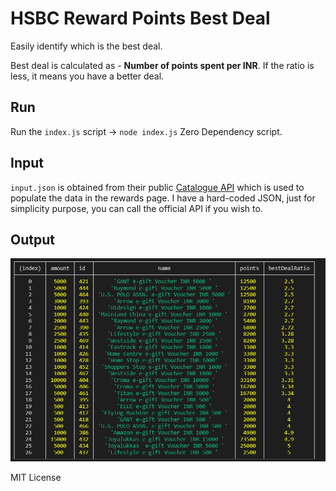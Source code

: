 # HSBC Reward Points Best Deal

Easily identify which is the best deal.

Best deal is calculated as - **Number of points spent per INR**. If the ratio is less, it means you have a better deal.

## Run

Run the `index.js` script -> `node index.js` Zero Dependency script.

## Input

`input.json` is obtained from their public [Catalogue API](https://www.creditcardrewards.hsbc.co.in/api/clientProduct/VPC/catalogue) which is used to populate the data in the rewards page. I have a hard-coded JSON, just for simplicity purpose, you can call the official API if you wish to.

## Output

![output](./output.PNG)

MIT License
